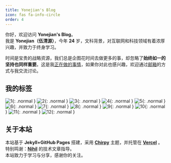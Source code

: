 ```yaml
---
title: Yonejian's Blog
icon: fas fa-info-circle
order: 4
---
```


你好，欢迎访问 **Yonejian's Blog**。  
我是 **Yonejian（伍清源）**，今年 **24** 岁，文科背景，对互联网和科技领域有着浓厚兴趣，并致力于终身学习。   

时间是宝贵的战略资源，我们总是企图花时间去做更多的事，却忽略了**始终如一的坚持也同样重要**。这是我[正在做的事情](/posts/doing)，如果你对此也感兴趣，欢迎通过[邮箱](mailto:Kerwin0766@gmail.com)的方式与我交流讨论。

## 我的标签

![1](https://img.shields.io/badge/label-%E4%B9%A6%E6%B3%95%E5%88%9D%E7%BA%A7%E5%AD%A6%E8%80%85-brightgreen){: .normal }
![2](https://img.shields.io/badge/label-%E6%91%84%E5%BD%B1%E7%88%B1%E5%A5%BD%E8%80%85-green){: .normal }
![3](https://img.shields.io/badge/label-%E7%BD%91%E7%AB%99%E6%94%B6%E8%97%8F%E5%AE%B6-yellowgreen){: .normal }
![4](https://img.shields.io/badge/label-%E7%8B%AC%E7%AB%8B%E5%8D%9A%E5%AE%A2%E4%BD%9C%E8%80%85-yellow){: .normal }
![5](https://img.shields.io/badge/label-%E4%BB%A3%E7%A0%81%E6%90%AC%E8%BF%90%E5%B7%A5-orange){: .normal }
![6](https://img.shields.io/badge/label-%E6%90%9C%E7%B4%A2%E5%B0%8F%E8%83%BD%E6%89%8B-red){: .normal }
![7](https://img.shields.io/badge/label-%E5%86%B2%E6%B5%AA%E4%B8%80%E7%BA%A7%E8%BF%90%E5%8A%A8%E5%91%98-blue){: .normal }
![8](https://img.shields.io/badge/label-%E6%95%A3%E6%AD%A5%E9%AB%98%E7%BA%A7%E7%8E%A9%E5%AE%B6-success){: .normal }
![9](https://img.shields.io/badge/label-%E8%AF%9D%E9%A2%98%E5%BC%80%E6%8B%93%E8%80%85-important){: .normal }
![10](https://img.shields.io/badge/label-%E6%B5%81%E6%B0%B4%E8%B4%A6%E9%AB%98%E6%89%8B-critical){: .normal }
![11](https://img.shields.io/badge/label-%E7%99%BD%E8%AF%9D%E6%96%87%E5%88%B6%E9%80%A0%E6%9C%BA-informational){: .normal }
![12](https://img.shields.io/badge/label-%E7%BE%8E%E8%80%8C%E4%B8%8D%E8%87%AA%E7%9F%A5%E7%9A%84%E5%9C%A8%E9%80%83%E8%AF%97%E4%BA%BA-blueviolet){: .normal }


## 关于本站
本站基于 **Jekyll+GitHub Pages** 搭建，采用 **[Chirpy](https://github.com/cotes2020/jekyll-theme-chirpy)** 主题，并托管在 **[Vercel](https://vercel.com/)** 。    
特别鸣谢：**[Nihil](https://nihil.cc/)** 的技术文章指导。  
本站致力于学习与分享，感谢你的关注。

